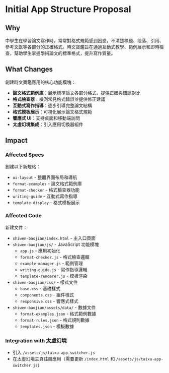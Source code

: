 # Initial App Structure Proposal

## Why
中學生在學習論文寫作時，常常對格式規範感到困惑，不清楚標題、段落、引用、參考文獻等各部分的正確格式。時文寶鑑旨在通過互動式教學、範例展示和即時檢查，幫助學生掌握學術論文的標準格式，提升寫作質量。

## What Changes
創建時文寶鑑應用的核心功能模塊：

- **論文格式範例庫**：展示標準論文各部分格式，提供正確與錯誤對比
- **格式檢查器**：檢測常見格式錯誤並提供修正建議
- **互動式寫作指導**：逐步引導完整論文結構
- **格式模板展示**：可視化展示論文格式規範
- **響應式 UI**：支持桌面和移動端訪問
- **太虛幻境集成**：引入應用切換器組件

## Impact

### Affected Specs
創建以下新規格：
- `ui-layout` - 整體界面布局和導航
- `format-examples` - 論文格式範例庫
- `format-checker` - 格式檢查器功能
- `writing-guide` - 互動式寫作指導
- `template-display` - 格式模板展示

### Affected Code
新建文件：
- `shiwen-baojian/index.html` - 主入口頁面
- `shiwen-baojian/js/` - JavaScript 功能模塊
  - `app.js` - 應用初始化
  - `format-checker.js` - 格式檢查邏輯
  - `example-manager.js` - 範例管理
  - `writing-guide.js` - 寫作指導邏輯
  - `template-renderer.js` - 模板渲染
- `shiwen-baojian/css/` - 樣式文件
  - `base.css` - 基礎樣式
  - `components.css` - 組件樣式
  - `responsive.css` - 響應式樣式
- `shiwen-baojian/assets/data/` - 數據文件
  - `format-examples.json` - 格式範例數據
  - `format-rules.json` - 格式規則數據
  - `templates.json` - 模板數據

### Integration with 太虛幻境
- 引入 `/assets/js/taixu-app-switcher.js`
- 在太虛幻境主頁註冊應用（需要更新 `/index.html` 和 `/assets/js/taixu-app-switcher.js`）

